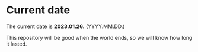 # Current date

The current date is **2023.01.26.** (YYYY.MM.DD.)

This repository will be good when the world ends, so we will know how long it lasted.